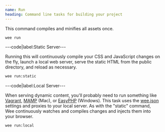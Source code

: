 ```yaml
---
name: Run
heading: Command line tasks for building your project
---
```


This command compiles and minifies all assets once.

```bash
wee run
```

---code|label:Static Server---

Running this will continuously compile your CSS and JavaScript changes on the fly, launch a local web server, serve the static HTML from the public directory, and reload as necessary.

```bash
wee run:static
```

---code|label:Local Server---

When serving dynamic content, you'll probably need to run something like [Vagrant](https://www.vagrantup.com), [MAMP](http://www.mamp.info) (Mac), or [EasyPHP](http://www.easyphp.org) (Windows). This task uses the [wee.json](/build/config#general) settings and proxies to your local server. As with the "static" command, Wee continuously watches and compiles changes and injects them into your browser.

```bash
wee run:local
```